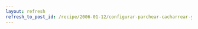 ```yaml
---
layout: refresh
refresh_to_post_id: /recipe/2006-01-12/configurar-parchear-cacharrear-y-compilar-un-linux-fcilmente
---
```

